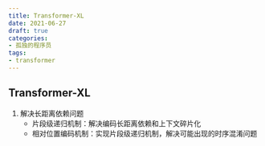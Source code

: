 ```yaml
---
title: Transformer-XL
date: 2021-06-27
draft: true
categories:
- 孤独的程序员
tags:
- transformer
---
```


## Transformer-XL

1. 解决长距离依赖问题
   * 片段级递归机制：解决编码长距离依赖和上下文碎片化
   * 相对位置编码机制：实现片段级递归机制，解决可能出现的时序混淆问题